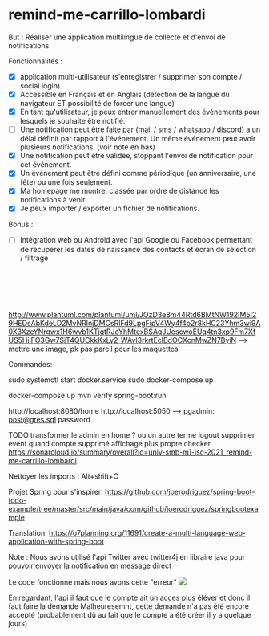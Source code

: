 # remind-me-carrillo-lombardi
But :
    Réaliser une application multilingue de collecte et d'envoi de notifications
    
Fonctionnalités :

- [x] application multi-utilisateur (s'enregistrer / supprimer son compte / social login)
- [x] Accessible en Français et en Anglais (détection de la langue du navigateur ET possibilité de forcer une langue)
- [x] En tant qu'utilisateur, je peux entrer manuellement des événements pour lesquels je souhaite être notifié.
- [ ] Une notification peut être faite par (mail / sms / whatsapp / discord) a un délai définit par rapport à l'événement. Un même événement peut avoir plusieurs notifications. (voir note en bas)
- [x] Une notification peut être validée, stoppant l'envoi de notification pour cet événement.
- [x] Un événement peut être défini comme périodique (un anniversaire, une fête) ou une fois seulement.
- [x] Ma homepage me montre, classée par ordre de distance les notifications à venir.
- [x] Je peux importer / exporter un fichier de notifications.

Bonus :

- [ ] Intégration web ou Android avec l'api Google ou Facebook permettant de récupérer les dates de naissance des contacts et écran de sélection / filtrage

<br>
<br>
<br>
<br>

http://www.plantuml.com/plantuml/uml/JOzD3e8m44Rtd6BMtNW192IM5I29HEDsAbKdeLD2MvNRInjDMCsRlFd9LpgFipV4Wy4f4o2r8kHC23Yhm3wi9A0X3XzeYNrgwx1H6wvb1KTjqtRJoYhMtexBSAqJUescwoEUq4tn3xp9Fm7XfUS5HiiFO3Gw7SjT4QUCkkKxLy2-WAvl3rkrtEclBdOCXcnMwZN7ByiN --> mettre une image, pk pas pareil pour les maquettes

Commandes:

sudo systemctl start docker.service
sudo docker-compose up

docker-compose up
mvn verify spring-boot:run

http://localhost:8080/home
http://localhost:5050 --> pgadmin: post@gres.sql password

TODO
    transformer le admin en home ? ou un autre terme
    logout 
    supprimer event quand compte supprimé
    affichage plus propre
    checker https://sonarcloud.io/summary/overall?id=univ-smb-m1-isc-2021_remind-me-carrillo-lombardi

Nettoyer les imports : Alt+shift+O

Projet Spring pour s'inspirer:
https://github.com/joerodriguez/spring-boot-todo-example/tree/master/src/main/java/com/github/joerodriguez/springbootexample

Translation:
https://o7planning.org/11691/create-a-multi-language-web-application-with-spring-boot

Note :
Nous avons utilisé l'api Twitter avec twitter4j en libraire java pour pouvoir envoyer la notification en message direct 

Le code fonctionne mais nous avons cette "erreur"
![](https://i.postimg.cc/T2ZxHZnV/unknown.png)

En regardant, l'api il faut que le compte ait un acces plus éléver et donc il faut faire la demande 
Malheuresemnt, cette demande n'a pas été encore accepté (probablement dû au fait que le compte a été créer il y a quelque jours)
